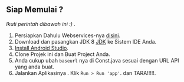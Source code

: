 ## Siap Memulai ?

_Ikuti perintah dibawah ini :) ._

1. Persiapkan Dahulu Webservices-nya [disini](http://github.com/rakaadinugroho/Elearning-Mobile-API).
2. Download dan pasangkan JDK 8 [JDK](http://www.oracle.com/technetwork/java/javase/downloads/jdk8-downloads-2133151.html)
ke Sistem IDE Anda.
3. [Install Android Studio](https://developer.android.com/sdk/index.html).
4. Clone Projek ini dan Buat Project Anda.
5. Anda cukup ubah  `baseurl` nya di Const.java sesuai dengan URL API yang anda buat.
6. Jalankan Aplikasinya . Klik `Run > Run 'app'`. dan TARA!!!!!.
